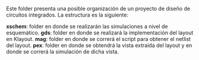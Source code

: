 Este folder presenta una posible organización de un proyecto de diseño de circuitos integrados. La estructura es la siguiente:

**xschem**: folder en donde se realizarán las simulaciones a nivel de esquemático.
**gds**: folder en donde se realizará la implementación del layout en Klayout.
**mag**: folder en donde se correrá el script para obtener el netlist del layout.
**pex**: folder en donde se obtendrá la vista extraída del layout y en donde se correrá la simulación de dicha vista.
